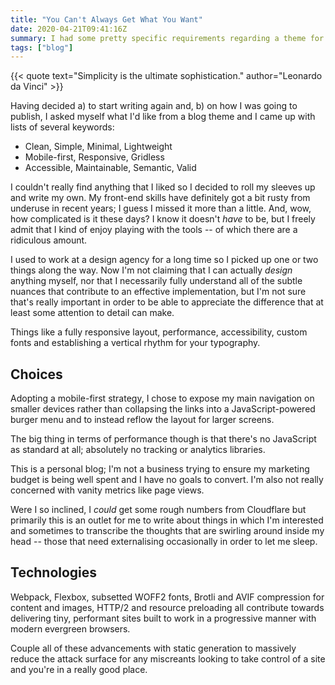 ```yaml
---
title: "You Can't Always Get What You Want"
date: 2020-04-21T09:41:16Z
summary: I had some pretty specific requirements regarding a theme for my blog but I couldn't find anything that ticked all my boxes.
tags: ["blog"]
---
```

{{< quote text="Simplicity is the ultimate sophistication." author="Leonardo da Vinci" >}}

Having decided a) to start writing again and, b) on how I was going to publish, I asked myself what I'd like from a blog theme and I came up with lists of several keywords:

- Clean, Simple, Minimal, Lightweight
- Mobile-first, Responsive, Gridless
- Accessible, Maintainable, Semantic, Valid

I couldn't really find anything that I liked so I decided to roll my sleeves up and write my own. My front-end skills have definitely got a bit rusty from underuse in recent years; I guess I missed it more than a little. And, wow, how complicated is it these days? I know it doesn't _have_ to be, but I freely admit that I kind of enjoy playing with the tools -- of which there are a ridiculous amount.

I used to work at a design agency for a long time so I picked up one or two things along the way. Now I'm not claiming that I can actually _design_ anything myself, nor that I necessarily fully understand all of the subtle nuances that contribute to an effective implementation, but I'm not sure that's really important in order to be able to appreciate the difference that at least some attention to detail can make.

Things like a fully responsive layout, performance, accessibility, custom fonts and establishing a vertical rhythm for your typography.

## Choices

Adopting a mobile-first strategy, I chose to expose my main navigation on smaller devices rather than collapsing the links into a JavaScript-powered burger menu and to instead reflow the layout for larger screens.

The big thing in terms of performance though is that there's no JavaScript as standard at all; absolutely no tracking or analytics libraries.

This is a personal blog; I'm not a business trying to ensure my marketing budget is being well spent and I have no goals to convert. I'm also not really concerned with vanity metrics like page views.

Were I so inclined, I _could_ get some rough numbers from Cloudflare but primarily this is an outlet for me to write about things in which I'm interested and sometimes to transcribe the thoughts that are swirling around inside my head -- those that need externalising occasionally in order to let me sleep.

## Technologies

Webpack, Flexbox, subsetted WOFF2 fonts, Brotli and AVIF compression for content and images, HTTP/2 and resource preloading all contribute towards delivering tiny, performant sites built to work in a progressive manner with modern evergreen browsers.

Couple all of these advancements with static generation to massively reduce the attack surface for any miscreants looking to take control of a site and you're in a really good place.
